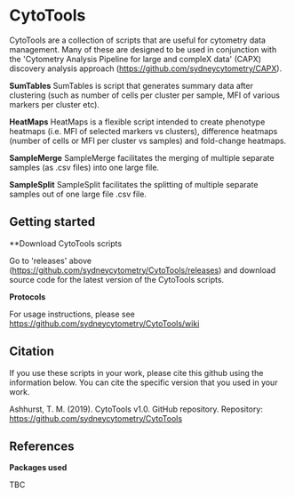 # CytoTools

CytoTools are a collection of scripts that are useful for cytometry data management. Many of these are designed to be used in conjunction with the 'Cytometry Analysis Pipeline for large and compleX data' (CAPX) discovery analysis approach (https://github.com/sydneycytometry/CAPX).

**SumTables**
SumTables is script that generates summary data after clustering (such as number of cells per cluster per sample, MFI of various markers per cluster etc).

**HeatMaps**
HeatMaps is a flexible script intended to create phenotype heatmaps (i.e. MFI of selected markers vs clusters), difference heatmaps (number of cells or MFI per cluster vs samples) and fold-change heatmaps.

**SampleMerge**
SampleMerge facilitates the merging of multiple separate samples (as .csv files) into one large file.

**SampleSplit**
SampleSplit facilitates the splitting of multiple separate samples out of one large file .csv file.

## Getting started

**Download CytoTools scripts

Go to 'releases' above (https://github.com/sydneycytometry/CytoTools/releases) and download source code for the latest version of the CytoTools scripts.

**Protocols**

For usage instructions, please see https://github.com/sydneycytometry/CytoTools/wiki

## Citation
If you use these scripts in your work, please cite this github using the information below. You can cite the specific version that you used in your work.

Ashhurst, T. M. (2019). CytoTools v1.0. GitHub repository. Repository: https://github.com/sydneycytometry/CytoTools

## References

**Packages used**

TBC
